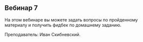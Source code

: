 ## Вебинар 7

На этом вебинаре вы можете задать вопросы по пройденному материалу и получить фидбек по домашнему заданию.

Преподаватель: Иван Скибневский.